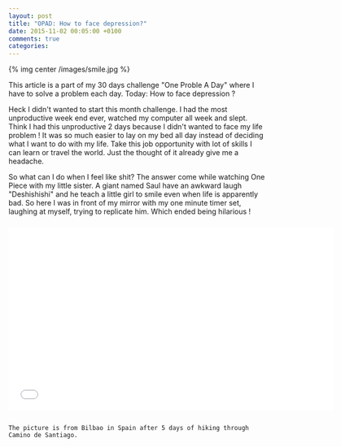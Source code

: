 ```yaml
---
layout: post
title: "OPAD: How to face depression?"
date: 2015-11-02 00:05:00 +0100
comments: true
categories:
---
```


{% img center /images/smile.jpg %}

This article is a part of my 30 days challenge "One Proble A Day" where I have to solve a problem each day. Today: How to face depression ?

<!-- more -->

Heck I didn't wanted to start this month challenge. I had the most unproductive week end ever, watched my computer all week and slept. Think I had this unproductive 2 days because I didn't wanted to face my life problem ! It was so much easier to lay on my bed all day instead of deciding what I want to do with my life. Take this job opportunity with lot of skills I can learn or travel the world. Just the thought of it already give me a headache.

So what can I do when I feel like shit? The answer come while watching One Piece with my little sister. A giant named Saul have an awkward laugh "Deshishishi" and he teach a little girl to smile even when life is apparently bad. So here I was in front of my mirror with my one minute timer set, laughing at myself, trying to replicate him. Which ended being hilarious !

<div class="iframe-responsive-wrapper">
    <img class="iframe-ratio" src="data:image/gif;base64,R0lGODlhEAAJAIAAAP///wAAACH5BAEAAAAALAAAAAAQAAkAAAIKhI+py+0Po5yUFQA7"/>
    <iframe src="//www.youtube.com/embed/-TrSNqBKmpA" width="640" height="360" frameborder="0" webkitAllowFullScreen mozallowfullscreen allowFullScreen></iframe>
</div>

~~~

The picture is from Bilbao in Spain after 5 days of hiking through Camino de Santiago.
